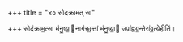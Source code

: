 +++
title = "४० सोदक्रामत् सा"

+++
सोद॑क्राम॒त्सा म॑नु॒ष्या॒नाग॑च्छ॒त्तां म॑नु॒ष्या॒ उपा॑ह्वय॒न्तेरा॑व॒त्येहीति॑।